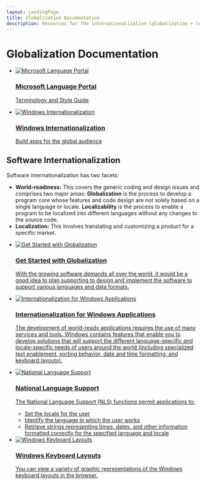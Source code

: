 ```yaml
---
layout: LandingPage
title: Globalization Documentation
description: Resources for the internationalization (globalization + localizability + localization) related topics.
---
```

# Globalization Documentation

<ul class="panelContent cardsY">
    <li>
        <a href="https://www.microsoft.com/Language">
        <div class="cardSize">
            <div class="cardPadding">
                <div class="card">
                    <div class="cardImageOuter">
                        <div class="cardImage">
                            <img src="/media/common/placeholder.svg" alt="Microsoft Language Portal" />
                        </div>
                    </div>
                    <div class="cardText">
                        <h3>Microsoft Language Portal</h3>
                        <p>Terminology and Style Guide</p>
                    </div>
                </div>
            </div>
        </div>
        </a>
    </li>
    <li>
        <a href="https://dev.windows.com/en-us/internationalization">
        <div class="cardSize">
            <div class="cardPadding">
                <div class="card">
                    <div class="cardImageOuter">
                        <div class="cardImage">
                            <img src="/media/common/placeholder.svg" alt="Windows Internationalization" />
                        </div>
                    </div>
                    <div class="cardText">
                        <h3>Windows Internationalization</h3>
                        <p>Build apps for the global audience</p>
                    </div>
                </div>
            </div>
        </div>
        </a>
    </li>
</ul>

## Software Internationalization

Software internationalization has two facets:

-   **World-readiness:** This covers the generic coding and design issues and comprises two major areas: **Globalization** is the process to develop a program core whose features and code design are not solely based on a single language or locale. **Localizability** is the process to enable a program to be localized into different languages without any changes to the source code.
-   **Localization:** This involves translating and customizing a product for a specific market.

<ul class="panelContent cardsW">
    <li>
        <a href="https://msdn.microsoft.com/en-us/library/mt642951">
        <div class="cardSize">
            <div class="cardPadding">
                <div class="card">
                    <div class="cardImageOuter">
                        <div class="cardImage">
                            <img alt="Get Started with Globalization" src="/en-us/media/hubs/common/placeholder.svg">
                        </div>
                    </div>
                    <div class="cardText">
                        <h3>Get Started with Globalization</h3>
                        <p>With the growing software demands all over the world, it would be a good idea to plan supporting to design and implement the software to support various languages and data formats.</p>
                    </div>
                </div>
            </div>
        </div>
        </a>
    </li>
    <li>
        <a href="https://msdn.microsoft.com/en-us/library/dd318661(vs.85).aspx">
        <div class="cardSize">
            <div class="cardPadding">
                <div class="card">
                    <div class="cardImageOuter">
                        <div class="cardImage">
                            <img alt="Internationalization for Windows Applications" src="/en-us/media/hubs/common/placeholder.svg">
                        </div>
                    </div>
                    <div class="cardText">
                        <h3>Internationalization for Windows Applications</h3>
                        <p>The development of world-ready applications requires the use of many services and tools. Windows contains features that enable you to develop solutions that will support the different language-specific and locale-specific needs of users around the world (including specialized text enablement, sorting behavior, date and time formatting, and keyboard layouts).</p>
                    </div>
                </div>
            </div>
        </div>
        </a>
    </li>
    <li>
        <a href="https://msdn.microsoft.com/library/dd317708(vs.85).aspx">
        <div class="cardSize">
            <div class="cardPadding">
                <div class="card">
                    <div class="cardImageOuter">
                        <div class="cardImage">
                            <img alt="National Language Support" src="/en-us/media/hubs/common/placeholder.svg">
                        </div>
                    </div>
                    <div class="cardText">
                        <h3>National Language Support</h3>
                        <p>The National Language Support (NLS) functions permit applications to:</p>
                        <ul>
                            <li>Set the locale for the user</li>
                            <li>Identify the language in which the user works</li>
                            <li>Retrieve strings representing times, dates, and other information formatted correctly for the specified language and locale</li>
                        </ul>
                    </div>
                </div>
            </div>
        </div>
        </a>
    </li>
    <li>
        <a href="windows-keyboard-layouts.md">
        <div class="cardSize">
            <div class="cardPadding">
                <div class="card">
                    <div class="cardImageOuter">
                        <div class="cardImage">
                            <img alt="Windows Keyboard Layouts" src="/en-us/media/hubs/common/placeholder.svg">
                        </div>
                    </div>
                    <div class="cardText">
                        <h3>Windows Keyboard Layouts</h3>
                        <p>You can view a variety of graphic representations of the Windows keyboard layouts in the browser.</p>
                    </div>
                </div>
            </div>
        </div>
        </a>
    </li>
</ul>